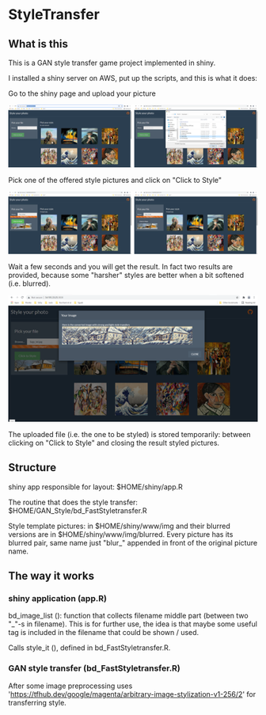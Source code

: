# StyleTransfer

## What is this

This is a GAN style transfer game project implemented in shiny.

I installed a shiny server on AWS, put up the scripts, and this is what it does:

Go to the shiny page and upload your picture

![Go to page and upload your picture](https://github.com/imreboda/StyleTransfer/blob/main/illustration/steps_12.png?raw=true)


Pick one of the offered style pictures and click on "Click to Style"

![Select a style and "Click to Style"](https://github.com/imreboda/StyleTransfer/blob/main/illustration/steps_34.png?raw=true)


Wait a few seconds and you will get the result. In fact two results are provided, because some "harsher" styles are better when a bit softened (i.e. blurred).

![Wait a few seconds for the result](https://github.com/imreboda/StyleTransfer/blob/main/illustration/steps_5.png?raw=true)


The uploaded file (i.e. the one to be styled) is stored temporarily: between clicking on "Click to Style" and closing the result styled pictures.


## Structure

shiny app responsible for layout: $HOME/shiny/app.R

The routine that does the style transfer: $HOME/GAN_Style/bd_FastStyletransfer.R

Style template pictures: in $HOME/shiny/www/img and their blurred versions are in $HOME/shiny/www/img/blurred. Every picture has its blurred pair, same name just "blur_" appended in front of the original picture name.



## The way it works


### shiny application (app.R)

bd_image_list (): function that collects filename middle part (between two "_"-s in filename). This is for further use, the idea is that maybe some useful tag is included in the filename that could be shown / used.

Calls style_it (), defined in bd_FastStyletransfer.R.


### GAN style transfer (bd_FastStyletransfer.R)


After some image preprocessing uses 'https://tfhub.dev/google/magenta/arbitrary-image-stylization-v1-256/2' for transferring style.

